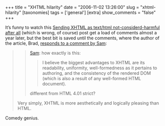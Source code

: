 +++
title = "XHTML hilarity"
date = "2006-11-02 13:26:00"
slug = "xhtml-hilarity"
[taxonomies]
tags = ['general']
[extra]
show_comments = "false"
+++

It’s funny to watch this [Sending XHTML as text/html not-considerd-harmful after all](http://h3h.net/2005/12/xhtml-harmful-to-feelings/) (which is wrong, of course) post get a load of comments almost a year later, but the best bit is saved until the comments, where the author of the article, Brad, [responds to a comment by Sam](http://h3h.net/2005/12/xhtml-harmful-to-feelings/#comment-10168):

> > [Sam](http://h3h.net/2005/12/xhtml-harmful-to-feelings/#comment-10161): how exactly is this:
> > 
> > > I believe the biggest advantages to XHTML are its readability, uniformity, well-formedness as it pertains to authoring, and the consistency of the rendered DOM (which is also a result of any well-formed HTML document).
> > 
> > different from HTML 4.01 strict?
> 
> Very simply, XHTML is more aesthetically and logically pleasing than HTML.

Comedy genius.
